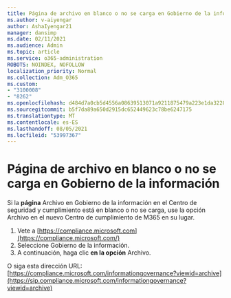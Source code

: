 ```yaml
---
title: Página de archivo en blanco o no se carga en Gobierno de la información
ms.author: v-aiyengar
author: AshaIyengar21
manager: dansimp
ms.date: 02/11/2021
ms.audience: Admin
ms.topic: article
ms.service: o365-administration
ROBOTS: NOINDEX, NOFOLLOW
localization_priority: Normal
ms.collection: Adm_O365
ms.custom:
- "3100008"
- "8262"
ms.openlocfilehash: d484d7a0cb5d4556a08639513071a9211875479a223e1da3228c7074fadcf4c8
ms.sourcegitcommit: b5f7da89a650d2915dc652449623c78be6247175
ms.translationtype: MT
ms.contentlocale: es-ES
ms.lasthandoff: 08/05/2021
ms.locfileid: "53997367"
---
```

# <a name="archive-page-blank-or-not-loading-under-information-governance"></a>Página de archivo en blanco o no se carga en Gobierno de la información

Si la **página** Archivo en Gobierno de la información en el  Centro de seguridad y cumplimiento está en blanco o no se carga, use la opción Archivo en el nuevo Centro de cumplimiento de M365 en su lugar.

1. Vete a [https://compliance.microsoft.com](https://compliance.microsoft.com/)
1. Seleccione Gobierno de la información.
1. A continuación, haga clic **en la opción** Archivo.

O siga esta dirección URL: [https://compliance.microsoft.com/informationgovernance?viewid=archive](https://sip.compliance.microsoft.com/informationgovernance?viewid=archive)